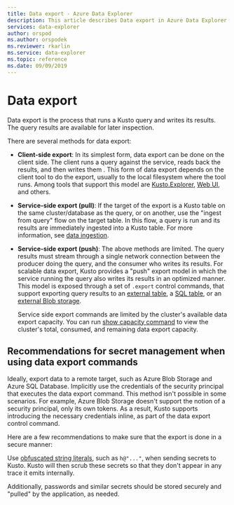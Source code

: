 ```yaml
---
title: Data export - Azure Data Explorer
description: This article describes Data export in Azure Data Explorer.
services: data-explorer
author: orspod
ms.author: orspodek
ms.reviewer: rkarlin
ms.service: data-explorer
ms.topic: reference
ms.date: 09/09/2019
---
```

# Data export

Data export is the process that runs a Kusto query and writes its results. The query results are available for later inspection.

There are several methods for data export:

* **Client-side export**:
  In its simplest form, data export can be done on the client side. The client
  runs a query against the service, reads back the results, and then writes them
. This form of data export depends on the client tool to do the
  export, usually to the local filesystem where the tool runs. Among tools
  that support this model are [Kusto.Explorer](../../tools/kusto-explorer.md),
  [Web UI](../../../web-query-data.md), and others.

* **Service-side export (pull)**:
  If the target of the export is a Kusto table on the same cluster/database
  as the query, or on another, use the "ingest from query" flow on the target table. In this flow, a query is run and its results are immediately ingested into a Kusto table. For more information, see [data ingestion](../../../ingest-data-overview.md).

* **Service-side export (push)**:
  The above methods are limited. The query results must stream through a single network connection between the producer doing the query, and the consumer who writes its results.
  For scalable data export, Kusto provides a "push" export model in which the service running the query also writes its results in an optimized manner. 
  This model is exposed through a set of `.export` control commands, that support exporting query results to an [external table](export-data-to-an-external-table.md),
  a [SQL table](export-data-to-sql.md), or an [external Blob storage](export-data-to-storage.md).
  
  Service side export commands are limited by the cluster's available data export capacity.
  You can run [show capacity command](../../management/diagnostics.md#show-capacity) to view the cluster's total, consumed, and remaining data export capacity.

## Recommendations for secret management when using data export commands

Ideally, export data to a remote target, such as Azure Blob Storage and Azure SQL Database. Implicitly use the credentials of the security principal that executes the data export command. This method isn't possible in some scenarios. For example, Azure Blob Storage doesn't support the notion of a security principal, only its own tokens.
As a result, Kusto supports introducing the necessary credentials inline, as part of the data export control command.

Here are a few recommendations to make sure that the export is done in a secure manner:

Use [obfuscated string literals](../../query/scalar-data-types/string.md#obfuscated-string-literals), such as `h@"..."`, when sending secrets to Kusto.
Kusto will then scrub these secrets so that they don't appear in any trace it emits internally.

Additionally, passwords and similar secrets should be stored securely and "pulled" by the application, as needed.
